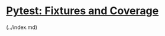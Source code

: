 # [Pytest: Fixtures and Coverage](https://www.linuxjournal.com/content/python-testing-pytest-fixtures-and-coverage)

 (../index.md)

